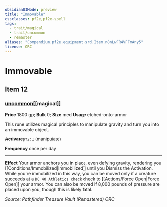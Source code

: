 ```yaml
---
obsidianUIMode: preview
title: "Immovable"
cssclasses: pf2e,pf2e-spell
tags:
  - trait/magical
  - trait/uncommon
  - remaster
aliases: "Compendium.pf2e.equipment-srd.Item.n8nLwFR4VFFmAny5"
license: ORC
---
```

# Immovable
## Item 12
### [uncommon](uncommon "Uncommon Rarity Trait")[[magical]]


**Price** 1800 gp; 
**Bulk** 0; **Size** med
**Usage** etched-onto-armor

This rune utilizes magical principles to manipulate gravity and turn you into an immovable object.

**Activate**`pf2:1` (manipulate)

**Frequency** once per day

* * *

**Effect** Your armor anchors you in place, even defying gravity, rendering you [[Conditions/Immobilized|Immobilized]] until you Dismiss the Activation. While you're immobilized in this way, you can be moved only if a creature succeeds at a `DC 40 Athletics check` check to [[Actions/Force Open|Force Open]] your armor. You can also be moved if 8,000 pounds of pressure are placed upon you, though this is likely fatal.

*Source: Pathfinder Treasure Vault (Remastered)*
*ORC*